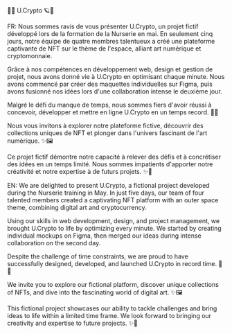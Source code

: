 🚀🎨 U.Crypto 🪐🌌

FR:
Nous sommes ravis de vous présenter U.Crypto, un projet fictif développé lors de la formation de la Nurserie en mai. En seulement cinq jours, notre équipe de quatre membres talentueux a créé une plateforme captivante de NFT sur le thème de l'espace, alliant art numérique et cryptomonnaie.

Grâce à nos compétences en développement web, design et gestion de projet, nous avons donné vie à U.Crypto en optimisant chaque minute. Nous avons commencé par créer des maquettes individuelles sur Figma, puis avons fusionné nos idées lors d'une collaboration intense le deuxième jour.

Malgré le défi du manque de temps, nous sommes fiers d'avoir réussi à concevoir, développer et mettre en ligne U.Crypto en un temps record. 🚀🎉

Nous vous invitons à explorer notre plateforme fictive, découvrir des collections uniques de NFT et plonger dans l'univers fascinant de l'art numérique. ✨🖼️

Ce projet fictif démontre notre capacité à relever des défis et à concrétiser des idées en un temps limité. Nous sommes impatients d'apporter notre créativité et notre expertise à de futurs projets. ✨🤝



EN:
We are delighted to present U.Crypto, a fictional project developed during the Nurserie training in May. In just five days, our team of four talented members created a captivating NFT platform with an outer space theme, combining digital art and cryptocurrency.

Using our skills in web development, design, and project management, we brought U.Crypto to life by optimizing every minute. We started by creating individual mockups on Figma, then merged our ideas during intense collaboration on the second day.

Despite the challenge of time constraints, we are proud to have successfully designed, developed, and launched U.Crypto in record time. 🚀🎉

We invite you to explore our fictional platform, discover unique collections of NFTs, and dive into the fascinating world of digital art. ✨🖼️

This fictional project showcases our ability to tackle challenges and bring ideas to life within a limited time frame. We look forward to bringing our creativity and expertise to future projects. ✨🤝
